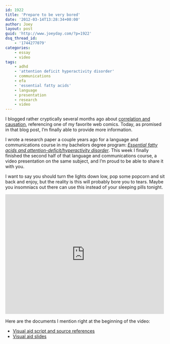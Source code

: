 ```yaml
---
id: 1922
title: 'Prepare to be very bored'
date: '2012-03-14T13:28:34+00:00'
author: Joey
layout: post
guid: 'http://www.joeyday.com/?p=1922'
dsq_thread_id:
    - '1744277079'
categories:
    - essay
    - video
tags:
    - adhd
    - 'attention deficit hyperactivity disorder'
    - communications
    - efa
    - 'essential fatty acids'
    - language
    - presentation
    - research
    - video
---
```


I blogged rather cryptically several months ago about [correlation and causation](http://joeyday.com/2011/08/29/correlation/), referencing one of my favorite web comics. Today, as promised in that blog post, I’m finally able to provide more information.

I wrote a research paper a couple years ago for a language and communications course in my bachelors degree program: <cite>[Essential fatty acids and attention-deficit/hyperactivity disorder](http://papers.jday.us/view/efas)</cite>. This week I finally finished the second half of that language and communications course, a video presentation on the same subject, and I’m proud to be able to share it with you.

I want to say you should turn the lights down low, pop some popcorn and sit back and enjoy, but the reality is this will probably bore you to tears. Maybe you insomniacs out there can use this instead of your sleeping pills tonight.

<iframe allowfullscreen="" frameborder="0" height="377" loading="lazy" mozallowfullscreen="" src="http://player.vimeo.com/video/38520357?title=0&byline=0&portrait=0&color=ffffff" webkitallowfullscreen="" width="500"></iframe>

Here are the documents I mention right at the beginning of the video:

- [Visual aid script and source references](http://jday.us/4k)
- [Visual aid slides](http://jday.us/31)